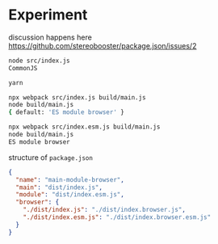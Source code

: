 # Experiment

discussion happens here https://github.com/stereobooster/package.json/issues/2

```sh
node src/index.js
CommonJS

yarn

npx webpack src/index.js build/main.js
node build/main.js
{ default: 'ES module browser' }

npx webpack src/index.esm.js build/main.js
node build/main.js
ES module browser
```

structure of `package.json`

```json
{
  "name": "main-module-browser",
  "main": "dist/index.js",
  "module": "dist/index.esm.js",
  "browser": {
    "./dist/index.js": "./dist/index.browser.js",
    "./dist/index.esm.js": "./dist/index.browser.esm.js"
  }
}
```
